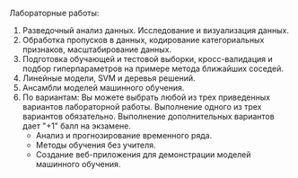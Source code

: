 Лабораторные работы:

   1. Разведочный анализ данных. Исследование и визуализация данных.
   2. Обработка пропусков в данных, кодирование категориальных признаков, масштабирование данных.
   3. Подготовка обучающей и тестовой выборки, кросс-валидация и подбор гиперпараметров на примере метода ближайших соседей.
   4. Линейные модели, SVM и деревья решений.
   5. Ансамбли моделей машинного обучения.
   6. По вариантам:
        Вы можете выбрать любой из трех приведенных вариантов лабораторной работы. Выполнение одного из трех вариантов обязательно. Выполнение дополнительных вариантов дает "+1" балл на экзамене.
      * Анализ и прогнозирование временного ряда.
      * Методы обучения без учителя.
      * Создание веб-приложения для демонстрации моделей машинного обучения.
